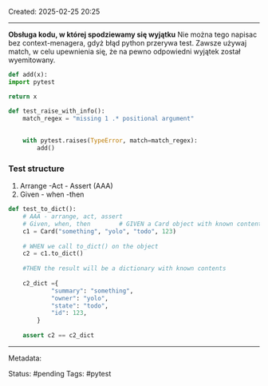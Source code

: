 Created: 2025-02-25 20:25

---


**Obsługa kodu, w której spodziewamy się wyjątku**
Nie można tego napisac bez context-menagera, gdyż błąd python przerywa test. Zawsze używaj match, w celu upewnienia się, że na pewno odpowiedni wyjątek został wyemitowany.


```python
def add(x):
import pytest

return x

def test_raise_with_info():  
    match_regex = "missing 1 .* positional argument"  
  
  
    with pytest.raises(TypeError, match=match_regex):  
        add()

```
### Test structure

1. Arrange -Act - Assert (AAA)
2. Given - when -then



```python
def test_to_dict():  
    # AAA - arrange, act, assert  
    # Given, when, then        # GIVEN a Card object with known contents  
    c1 = Card("something", "yolo", "todo", 123)  
      
    # WHEN we call to_dict() on the object  
    c2 = c1.to_dict()  
      
    #THEN the result will be a dictionary with known contents  
          
	c2_dict ={  
	        "summary": "something",  
	        "owner": "yolo",  
	        "state": "todo",  
	        "id": 123,  
	    }  
      
    assert c2 == c2_dict
```


---
Metadata:

Status: #pending
Tags: #pytest
